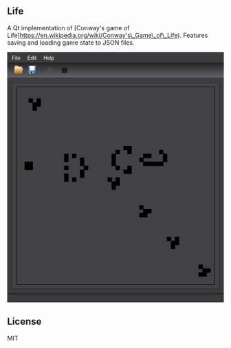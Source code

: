 Life
----

A Qt implementation of [Conway's game of Life]https://en.wikipedia.org/wiki/Conway's\_Game\_of\_Life). Features saving and loading game state to JSON files.

![screenshot](https://raw.githubusercontent.com/lockie/life/master/screenshot.png)


License
-------

MIT
